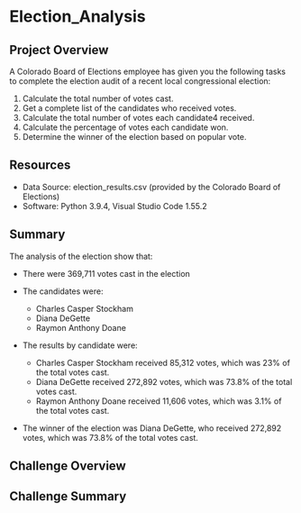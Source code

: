 # Election_Analysis

## Project Overview

A Colorado Board of Elections employee has given you the following tasks to complete the election audit of a recent local congressional election:

1. Calculate the total number of votes cast.
2. Get a complete list of the candidates who received votes.
3. Calculate the total number of votes each candidate4 received.
4. Calculate the percentage of votes each candidate won.
5. Determine the winner of the election based on popular vote.

## Resources

- Data Source: election_results.csv (provided by the Colorado Board of Elections)
- Software: Python 3.9.4, Visual Studio Code 1.55.2

## Summary

The analysis of the election show that: 

- There were 369,711 votes cast in the election

- The candidates were:
  - Charles Casper Stockham
  - Diana DeGette
  - Raymon Anthony Doane

- The results by candidate were:
  - Charles Casper Stockham received 85,312 votes, which was 23% of the total votes cast.
  - Diana DeGette received 272,892 votes, which was 73.8% of the total votes cast.
  - Raymon Anthony Doane received 11,606 votes, which was 3.1% of the total votes cast.

- The winner of the election was Diana DeGette, who received 272,892 votes, which was 73.8% of the total votes cast.

## Challenge Overview

## Challenge Summary
